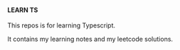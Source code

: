 #### LEARN TS

This repos is for learning Typescript.

It contains my learning notes and my leetcode solutions.
